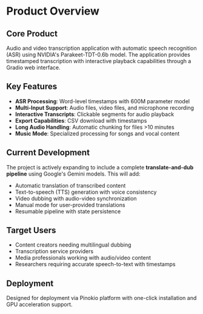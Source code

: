 # Product Overview

## Core Product
Audio and video transcription application with automatic speech recognition (ASR) using NVIDIA's Parakeet-TDT-0.6b model. The application provides timestamped transcription with interactive playback capabilities through a Gradio web interface.

## Key Features
- **ASR Processing**: Word-level timestamps with 600M parameter model
- **Multi-Input Support**: Audio files, video files, and microphone recording
- **Interactive Transcripts**: Clickable segments for audio playback
- **Export Capabilities**: CSV download with timestamps
- **Long Audio Handling**: Automatic chunking for files >10 minutes
- **Music Mode**: Specialized processing for songs and vocal content

## Current Development
The project is actively expanding to include a complete **translate-and-dub pipeline** using Google's Gemini models. This will add:
- Automatic translation of transcribed content
- Text-to-speech (TTS) generation with voice consistency
- Video dubbing with audio-video synchronization
- Manual mode for user-provided translations
- Resumable pipeline with state persistence

## Target Users
- Content creators needing multilingual dubbing
- Transcription service providers
- Media professionals working with audio/video content
- Researchers requiring accurate speech-to-text with timestamps

## Deployment
Designed for deployment via Pinokio platform with one-click installation and GPU acceleration support.